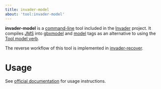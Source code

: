 ```yaml
---
title: invader-model
about: 'tool:invader-model'
---
```

**invader-model** is a [command-line](~) tool included in the [Invader](~) project. It compiles [JMS](~) into [gbxmodel](~) and [model](~) tags as an alternative to using the [Tool model verb](~h1a-tool#model-compilation).

The reverse workflow of this tool is implemented in [invader-recover](~).

# Usage
See [official documentation][docs] for usage instructions.

[docs]: https://github.com/SnowyMouse/invader#invader-model
